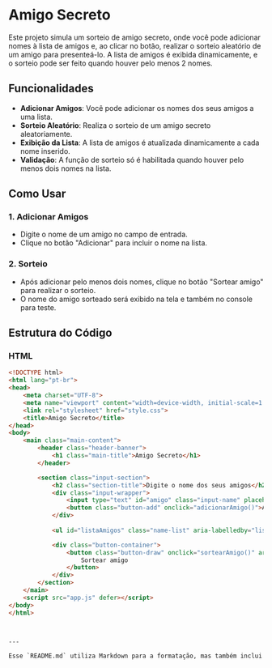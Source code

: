 # Amigo Secreto

Este projeto simula um sorteio de amigo secreto, onde você pode adicionar nomes à lista de amigos e, ao clicar no botão, realizar o sorteio aleatório de um amigo para presenteá-lo. A lista de amigos é exibida dinamicamente, e o sorteio pode ser feito quando houver pelo menos 2 nomes.

## Funcionalidades

- **Adicionar Amigos**: Você pode adicionar os nomes dos seus amigos a uma lista.
- **Sorteio Aleatório**: Realiza o sorteio de um amigo secreto aleatoriamente.
- **Exibição da Lista**: A lista de amigos é atualizada dinamicamente a cada nome inserido.
- **Validação**: A função de sorteio só é habilitada quando houver pelo menos dois nomes na lista.

## Como Usar

### 1. Adicionar Amigos
   - Digite o nome de um amigo no campo de entrada.
   - Clique no botão "Adicionar" para incluir o nome na lista.
   
### 2. Sorteio
   - Após adicionar pelo menos dois nomes, clique no botão "Sortear amigo" para realizar o sorteio.
   - O nome do amigo sorteado será exibido na tela e também no console para teste.

## Estrutura do Código

### HTML

```html
<!DOCTYPE html>
<html lang="pt-br">
<head>
    <meta charset="UTF-8">
    <meta name="viewport" content="width=device-width, initial-scale=1.0">
    <link rel="stylesheet" href="style.css">
    <title>Amigo Secreto</title>
</head>
<body>
    <main class="main-content">
        <header class="header-banner">
            <h1 class="main-title">Amigo Secreto</h1>
        </header>

        <section class="input-section">
            <h2 class="section-title">Digite o nome dos seus amigos</h2>
            <div class="input-wrapper">
                <input type="text" id="amigo" class="input-name" placeholder="Digite um nome">
                <button class="button-add" onclick="adicionarAmigo()">Adicionar</button>
            </div>
           
            <ul id="listaAmigos" class="name-list" aria-labelledby="listaAmigos" role="list"></ul>

            <div class="button-container">
                <button class="button-draw" onclick="sortearAmigo()" aria-label="Sortear amigo secreto">
                    Sortear amigo
                </button>
            </div>
        </section>
    </main>
    <script src="app.js" defer></script>
</body>
</html>



---

Esse `README.md` utiliza Markdown para a formatação, mas também inclui blocos de código HTML e JavaScript com a sintaxe adequada. Se você precisar de algo mais específico ou de mais detalhes, posso te ajudar!
